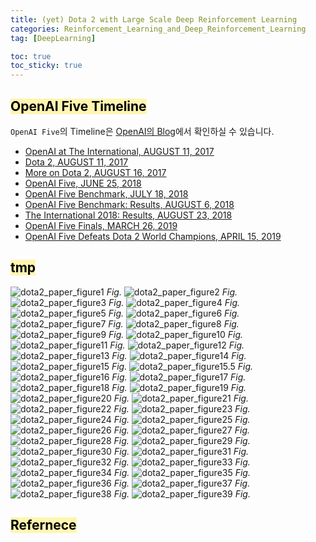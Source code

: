 ```yaml
---
title: (yet) Dota 2 with Large Scale Deep Reinforcement Learning
categories: Reinforcement_Learning_and_Deep_Reinforcement_Learning
tag: [DeepLearning]

toc: true
toc_sticky: true
---
```




## <mark style='background-color: #fff5b1'> OpenAI Five Timeline </mark>

`OpenAI Five`의 Timeline은 [OpenAI의 Blog](https://openai.com/blog/)에서 확인하실 수 있습니다.

- [OpenAI at The International, AUGUST 11, 2017](https://openai.com/the-international/)
- [Dota 2, AUGUST 11, 2017](https://openai.com/blog/dota-2/)
- [More on Dota 2, AUGUST 16, 2017](https://openai.com/blog/more-on-dota-2/)
- [OpenAI Five, JUNE 25, 2018](https://openai.com/blog/openai-five/)
- [OpenAI Five Benchmark, JULY 18, 2018](https://openai.com/blog/openai-five-benchmark/)
- [OpenAI Five Benchmark: Results, AUGUST 6, 2018](https://openai.com/blog/openai-five-benchmark-results/)
- [The International 2018: Results, AUGUST 23, 2018](https://openai.com/blog/the-international-2018-results/)
- [OpenAI Five Finals, MARCH 26, 2019](https://openai.com/blog/openai-five-finals/)
- [OpenAI Five Defeats Dota 2 World Champions, APRIL 15, 2019](https://openai.com/blog/openai-five-defeats-dota-2-world-champions/)


## <mark style='background-color: #fff5b1'> tmp </mark>


![dota2_paper_figure1](/assets/images/dota2/dota2_paper_figure1.png)
*Fig.*
![dota2_paper_figure2](/assets/images/dota2/dota2_paper_figure2.png)
*Fig.*
![dota2_paper_figure3](/assets/images/dota2/dota2_paper_figure3.png)
*Fig.*
![dota2_paper_figure4](/assets/images/dota2/dota2_paper_figure4.png)
*Fig.*
![dota2_paper_figure5](/assets/images/dota2/dota2_paper_figure5.png)
*Fig.*
![dota2_paper_figure6](/assets/images/dota2/dota2_paper_figure6.png)
*Fig.*
![dota2_paper_figure7](/assets/images/dota2/dota2_paper_figure7.png)
*Fig.*
![dota2_paper_figure8](/assets/images/dota2/dota2_paper_figure8.png)
*Fig.*
![dota2_paper_figure9](/assets/images/dota2/dota2_paper_figure9.png)
*Fig.*
![dota2_paper_figure10](/assets/images/dota2/dota2_paper_figure10.png)
*Fig.*
![dota2_paper_figure11](/assets/images/dota2/dota2_paper_figure11.png)
*Fig.*
![dota2_paper_figure12](/assets/images/dota2/dota2_paper_figure12.png)
*Fig.*
![dota2_paper_figure13](/assets/images/dota2/dota2_paper_figure13.png)
*Fig.*
![dota2_paper_figure14](/assets/images/dota2/dota2_paper_figure14.png)
*Fig.*
![dota2_paper_figure15](/assets/images/dota2/dota2_paper_figure15.png)
*Fig.*
![dota2_paper_figure15.5](/assets/images/dota2/dota2_paper_figure15.5.png)
*Fig.*
![dota2_paper_figure16](/assets/images/dota2/dota2_paper_figure16.png)
*Fig.*
![dota2_paper_figure17](/assets/images/dota2/dota2_paper_figure17.png)
*Fig.*
![dota2_paper_figure18](/assets/images/dota2/dota2_paper_figure18.png)
*Fig.*
![dota2_paper_figure19](/assets/images/dota2/dota2_paper_figure19.png)
*Fig.*
![dota2_paper_figure20](/assets/images/dota2/dota2_paper_figure20.png)
*Fig.*
![dota2_paper_figure21](/assets/images/dota2/dota2_paper_figure21.png)
*Fig.*
![dota2_paper_figure22](/assets/images/dota2/dota2_paper_figure22.png)
*Fig.*
![dota2_paper_figure23](/assets/images/dota2/dota2_paper_figure23.png)
*Fig.*
![dota2_paper_figure24](/assets/images/dota2/dota2_paper_figure24.png)
*Fig.*
![dota2_paper_figure25](/assets/images/dota2/dota2_paper_figure25.png)
*Fig.*
![dota2_paper_figure26](/assets/images/dota2/dota2_paper_figure26.png)
*Fig.*
![dota2_paper_figure27](/assets/images/dota2/dota2_paper_figure27.png)
*Fig.*
![dota2_paper_figure28](/assets/images/dota2/dota2_paper_figure28.png)
*Fig.*
![dota2_paper_figure29](/assets/images/dota2/dota2_paper_figure29.png)
*Fig.*
![dota2_paper_figure30](/assets/images/dota2/dota2_paper_figure30.png)
*Fig.*
![dota2_paper_figure31](/assets/images/dota2/dota2_paper_figure31.png)
*Fig.*
![dota2_paper_figure32](/assets/images/dota2/dota2_paper_figure32.png)
*Fig.*
![dota2_paper_figure33](/assets/images/dota2/dota2_paper_figure33.png)
*Fig.*
![dota2_paper_figure34](/assets/images/dota2/dota2_paper_figure34.png)
*Fig.*
![dota2_paper_figure35](/assets/images/dota2/dota2_paper_figure35.png)
*Fig.*
![dota2_paper_figure36](/assets/images/dota2/dota2_paper_figure36.png)
*Fig.*
![dota2_paper_figure37](/assets/images/dota2/dota2_paper_figure37.png)
*Fig.*
![dota2_paper_figure38](/assets/images/dota2/dota2_paper_figure38.png)
*Fig.*
![dota2_paper_figure39](/assets/images/dota2/dota2_paper_figure39.png)
*Fig.*


## <mark style='background-color: #fff5b1'> Refernece </mark>
